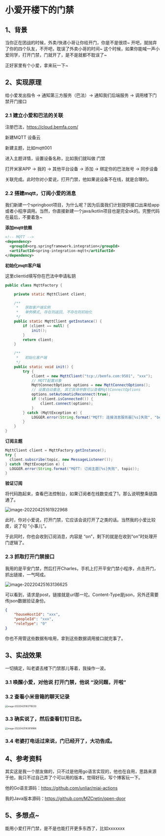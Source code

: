# 小爱开楼下的门禁

## 1、背景

当你正在团战的时候，外卖/快递小哥让你给开门，你是不是很烦~ 开吧，就抛弃了你的四个队友，不开吧，耽误了外卖小哥的时间~ 这个时候，如果你能喊一声小爱同学，打开门禁，门就开了，是不是就都不耽误了~

正好家里有个小爱，拿来玩一下~

## 2、实现原理

给小爱发出指令 -> 通知第三方服务（巴法）-> 通知我们后端服务 -> 调用楼下门禁开门接口

### 2.1 建立小爱和巴法的关联

注册巴法，https://cloud.bemfa.com/

新建MQTT 设备云

新建主题，比如mqtt001

进入主题详情，设置设备名称，比如我们就叫做 门禁

打开米家APP -> 我的 -> 其他平台设备 -> 添加 -> 绑定你的巴法账号 -> 同步设备

关联完成。此时你对小爱说，打开门禁，他如果说设备不在线，就是合理的。

### 2.2 搭建mqtt，订阅小爱的消息

我们新建一个springboot项目，为什么呢？因为后面我们计划提供接口出来给app或者小程序调用。当然，你直接新建一个java/kotlin项目也是完全ok的。完整代码在最后，不要着急~

**添加mqtt依赖**

```xml
<!-- MQTT -->
<dependency>
  <groupId>org.springframework.integration</groupId>
  <artifactId>spring-integration-mqtt</artifactId>
</dependency>
```

**初始化mqtt客户端**

这里clientid填写你在巴法中申请私钥

```java
public class MqttFactory {

    private static MqttClient client;

    /**
     *   获取客户端实例
     *   单例模式, 存在则返回, 不存在则初始化
     */
    public static MqttClient getInstance() {
        if (client == null) {
            init();
        }
        return client;
    }

    /**
     *   初始化客户端
     */
    public static void init() {
        try {
            client = new MqttClient("tcp://bemfa.com:9501", "xxx");
            // MQTT配置对象
            MqttConnectOptions options = new MqttConnectOptions();
            // 设置自动重连, 其它具体参数可以查看MqttConnectOptions
            options.setAutomaticReconnect(true);
            if (!client.isConnected()) {
                client.connect(options);
            }
        } catch (MqttException e) {
            LOGGER.error(String.format("MQTT: 连接消息服务器[%s]失败", "bemfa.com:9501"));
        }
    }
}
```

**订阅主题**

```java
MqttClient client = MqttFactory.getInstance();
try {    
  client.subscribe(topic, new MessageListener());  
} catch (MqttException e) {    
  LOGGER.error(String.format("MQTT: 订阅主题[%s]失败", topic));  
}
```

**验证订阅**

将代码跑起来，查看巴法控制台，如果订阅者在线数变成了1，那么说明整条链路通了。

![image-20220425161922968](./image/image-20220425161922968.png)

此时，你对小爱说，打开门禁，它应该会说打开了之类的话。当然我的小爱比较皮，说了句 “小事儿”。

于此同时，你也会收到订阅消息，内容是 “on”，剩下的就是在收到“on”时处理开门逻辑了。

### 2.3 抓取打开门禁接口

我用的是平安门禁，然后打开Charles，手机上打开平安门禁小程序，点击开门，抓出链接，一气呵成。

![image-20220425163136625](./image/image-20220425163136625.png)

可以看到，请求是post，链接就是url那一坨。Content-Type是json，另外还需要传json数据验证身份。

```json
{
	"houseHostId": "xxx",
	"peopleId": "xxx",
	"roleType": "0"
}
```

你也不用管这些数据有啥用，拿到这些数据调用接口就完事了。

## 3、实战效果

一切搞定，叫老婆去楼下门禁那儿等着，我操作一波。

### 3.1 唤醒小爱，对他说 打开门禁，他说 “没问题，开啦”

### 3.2 查看小米音箱的聊天记录

<img src="./image/image-20220425163716030.png" alt="image-20220425163716030" style="zoom:50%;" />

### 3.3 确实说了，然后查看钉钉日志。

<img src="./image/image-20220425163818966.png" alt="image-20220425163818966" style="zoom:50%;" />

### 3.4 老婆打电话过来说，门已经开了，大功告成。

## 4、参考资料

其实这是我一个朋友做的，只不过是他用go语言实现的，他也在自用，思路来源于他，我只不过自己弄了个可以用的版本，觉得好玩，写个博客玩一下。

他的Go语言源码：https://github.com/unliar/miai-actions

我的Java版本源码：https://github.com/MZCretin/open-door

## 5、多想点~

能用小爱打开门禁，是不是也能打开更多东西了，比如xxxxxxx